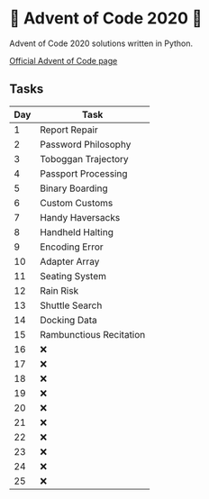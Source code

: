 # 🎄 Advent of Code 2020 🎄

Advent of Code 2020 solutions written in Python.

[Official Advent of Code page](https://adventofcode.com/2020)

## Tasks

| Day | Task                    |
| --- | ----------------------- |
| 1   | Report Repair           |
| 2   | Password Philosophy     |
| 3   | Toboggan Trajectory     |
| 4   | Passport Processing     |
| 5   | Binary Boarding         |
| 6   | Custom Customs          |
| 7   | Handy Haversacks        |
| 8   | Handheld Halting        |
| 9   | Encoding Error          |
| 10  | Adapter Array           |
| 11  | Seating System          |
| 12  | Rain Risk               |
| 13  | Shuttle Search          |
| 14  | Docking Data            |
| 15  | Rambunctious Recitation |
| 16  | ❌                      |
| 17  | ❌                      |
| 18  | ❌                      |
| 19  | ❌                      |
| 20  | ❌                      |
| 21  | ❌                      |
| 22  | ❌                      |
| 23  | ❌                      |
| 24  | ❌                      |
| 25  | ❌                      |
